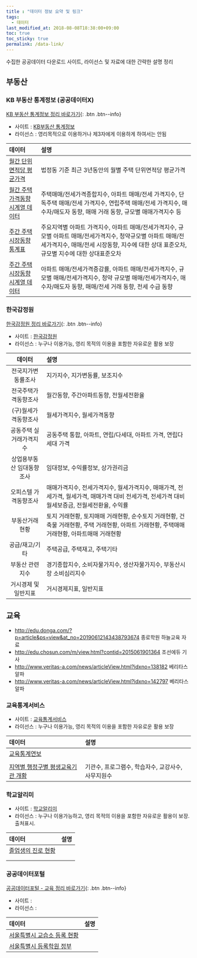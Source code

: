 ```yaml
---
title : "데이터 정보 요약 및 링크"
tags:
  - 데이터
last_modified_at: 2018-08-08T18:38:00+09:00
toc: true
toc_sticky: true
permalink: /data-link/
---
```


수집한 공공데이터 다운로드 사이트, 라이선스 및 자료에 대한 간략한 설명 정리

## 부동산

### KB 부동산 통계정보 (공공데이터X)

[KB 부동산 통계정보 정리 바로가기](https://shd04121.github.io/real-estate-public-data/real-estate/house-price/){: .btn .btn--info}

- 사이트 : [KB부동산 통계정보](https://onland.kbstar.com/quics?page=C059743)
- 라이선스 : 영리목적으로 이용하거나 제3자에게 이용하게 하여서는 안됨

|데이터|설명|
|:--|:--|
|[월간 단위면적당 평균가격](https://onland.kbstar.com/quics?page=C059744&cc=b061784:b061784&listPage=%2Fquics%3Fpage%3DC059744&boardId=741&compId=b061784&tableName=Q_BOARD_ARTICLE_0020&articleId=43034&bbsMode=view&isGuest=T&viewPage=1&searchCondition=title&viewRows=0&bbsAclCtlBit=null&writeActionTarget=https%3A%2F%2Fonland.kbstar.com%2Fquics%3Fasfilecode%3D534218&modifyActionTarget=https%3A%2F%2Fonland.kbstar.com%2Fquics%3Fasfilecode%3D534215&deleteActionTarget=https%3A%2F%2Fonland.kbstar.com%2Fquics%3Fasfilecode%3D534212&replyActionTarget=https%3A%2F%2Fonland.kbstar.com%2Fquics%3Fasfilecode%3D534217&recommandActionTarget=https%3A%2F%2Fonland.kbstar.com%2Fquics%3Fasfilecode%3D534216&recommandMailActionTarget=%2Fcommon%2Fjsp%2Fcbp%2Fbbs%2FrecommandMailSendProc.jsp&selectAnswerActionTarget=https%3A%2F%2Fonland.kbstar.com%2Fquics%3Fasfilecode%3D534204&imgdeleteActionTarget=https%3A%2F%2Fonland.kbstar.com%2Fquics%3Fasfilecode%3D534214&commActionTarget=https%3A%2F%2Fonland.kbstar.com%2Fquics%3Fasfilecode%3D534210&commPage=1&PAGE_SNS_BTN=Y&PAGE_PRINT_BTN=Y&QSL=F#)|법정동 기준 최근 3년동안의 월별 주택 단위면적당 평균가격|
|[월간 주택가격동향 시계열 데이터](https://onland.kbstar.com/quics?page=C059744&cc=b061784:b061784&listPage=%2Fquics%3Fpage%3DC059744&boardId=741&compId=b061784&tableName=Q_BOARD_ARTICLE_0020&articleId=3883&bbsMode=view&isGuest=T&viewPage=1&searchCondition=title&viewRows=0&bbsAclCtlBit=null&writeActionTarget=https%3A%2F%2Fonland.kbstar.com%2Fquics%3Fasfilecode%3D534218&modifyActionTarget=https%3A%2F%2Fonland.kbstar.com%2Fquics%3Fasfilecode%3D534215&deleteActionTarget=https%3A%2F%2Fonland.kbstar.com%2Fquics%3Fasfilecode%3D534212&replyActionTarget=https%3A%2F%2Fonland.kbstar.com%2Fquics%3Fasfilecode%3D534217&recommandActionTarget=https%3A%2F%2Fonland.kbstar.com%2Fquics%3Fasfilecode%3D534216&recommandMailActionTarget=%2Fcommon%2Fjsp%2Fcbp%2Fbbs%2FrecommandMailSendProc.jsp&selectAnswerActionTarget=https%3A%2F%2Fonland.kbstar.com%2Fquics%3Fasfilecode%3D534204&imgdeleteActionTarget=https%3A%2F%2Fonland.kbstar.com%2Fquics%3Fasfilecode%3D534214&commActionTarget=https%3A%2F%2Fonland.kbstar.com%2Fquics%3Fasfilecode%3D534210&commPage=1&PAGE_SNS_BTN=Y&PAGE_PRINT_BTN=Y&QSL=F)|주택매매/전세가격종합지수, 아파트 매매/전세 가격지수, 단독주택 매매/전세 가격지수, 연립주택 매매/전세 가격지수, 매수자/매도자 동향, 매매 거래 동향, 규모별 매매가격지수 등|
|[주간 주택시장동향 통계표](https://onland.kbstar.com/quics?page=C059745)|주요지역별 아파트 가격지수, 아파트 매매/전세가격지수, 규모별 아파트 매매/전세가격지수, 청약규모별 아파트 매매/전세가격지수, 매매/전세 시장동향, 지수에 대한 상대 표준오차, 규모별 지수에 대한 상대표준오차|
|[주간 주택시장동향 시계열 데이터](https://onland.kbstar.com/quics?page=C059745)|아파트 매매/전세가격증감률, 아파트 매매/전세가격지수, 규모별 매매/전세가격지수, 청약 규모별 매매/전세가격지수, 매수자/매도자 동향, 매매/전세 거래 동향, 전세 수급 동향|

### 한국감정원

[한국감정원 정리 바로가기](https://shd04121.github.io/real-estate-public-data/real-estate/appraisal/){: .btn .btn--info}

- 사이트 : [한국감정원](http://www.kab.co.kr/kab/home/main/main.jsp)
- 라이선스 : 누구나 이용가능, 영리 목적의 이용을 포함한 자유로운 활용 보장

|데이터|설명|
|:--:|:--|
|전국지가변동률조사|지가지수, 지가변동률, 보조지수|
|전국주택가격동향조사|월간동향, 주간아파트동향, 전월세전환율|
|(구)월세가격동향조사|월세가격지수, 월세가격동향|
|공동주택 실거래가격지수|공동주택 통합, 아파트, 연립/다세대, 아파트 가격, 연립다세대 가격|
|상업용부동산 임대동향조사|임대정보, 수익률정보, 상가권리금|
|오피스텔 가격동향조사|매매가격지수, 전세가격지수, 월세가격지수, 매매가격, 전세가격, 월세가격, 매매가격 대비 전세가격, 전세가격 대비 월세보증금, 전월세전환율, 수익률|
|부동산거래현황|토지 거래현황, 토지매매 거래현황, 순수토지 거래현황, 건축물 거래현황, 주택 거래현황, 아파트 거래현황, 주택매매 거래현황, 아파트매매 거래현황|
|공급/재고/기타|주택공급, 주택재고, 주택기타|
|부동산 관련지수|경기종합지수, 소비자물가지수, 생산자물가지수, 부동산시장 소비심리지수|
|거시경제 및 일반지표|거시경제지표, 일반지표|

## 교육

- http://edu.donga.com/?p=article&ps=view&at_no=20190612143438793674 종로학원 하늘교육 자료
- http://edu.chosun.com/m/view.html?contid=2015061901364 조선에듀 기사
- http://www.veritas-a.com/news/articleView.html?idxno=138182 베리타스 알파
- http://www.veritas-a.com/news/articleView.html?idxno=142797 베리타스 알파

### 교육통계서비스

- 사이트 : [교육통계서비스](http://kess.kedi.re.kr/index)
- 라이선스 : 누구나 이용가능, 영리 목적의 이용을 포함한 자유로운 활용 보장

|데이터|설명|
|:--|:--|
|[교육통계연보](https://kess.kedi.re.kr/publ/view?survSeq=2018&menuSeq=3894&publSeq=2&itemCode=02&menuId=0&language=en#)||
|[]()||
|[지역별 행정구별 평생교육기관 개황](http://kess.kedi.re.kr/stats/school?menuCd=0104&cd=3763&survSeq=2018&itemCode=01&menuId=m_010402&uppCd1=010402&uppCd2=010402&flag=A)|기관수, 프로그램수, 학습자수, 교강사수, 사무지원수|

### 학교알리미

- 사이트 : [학교알리미](https://www.schoolinfo.go.kr/)
- 라이선스 : 누구나 이용가능하고, 영리 목적의 이용을 포함한 자유로운 활용이 보장. 출처표시.

|데이터|설명|
|:--|:--|
|[졸업생의 진로 현황](https://www.schoolinfo.go.kr/ng/pnnggo_a01_l2.do)||
|[]()||
|[]()||

### 공공데이터포털

[공공데이터포털 - 교육 정리 바로가기](https://shd04121.github.io/real-estate-public-data/edu/academy/){: .btn .btn--info}

- 사이트 : [](http://data.go.kr)
- 라이선스 : 

|데이터|설명|
|:--|:--|
|[서울특별시 교습소 등록 현황](https://www.data.go.kr/dataset/fileDownload.do?atchFileId=FILE_000000001438362&fileDetailSn=1)||
|[서울특별시 등록학원 정부](https://www.data.go.kr/dataset/fileDownload.do?atchFileId=FILE_000000001438362&fileDetailSn=1)||
